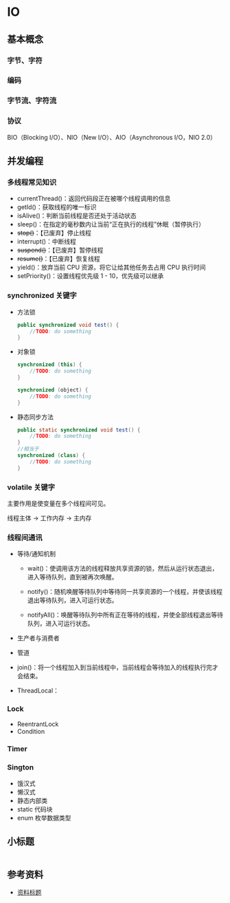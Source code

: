 # IO

## 基本概念

### 字节、字符

### 编码

### 字节流、字符流

### 协议

BIO（Blocking I/O）、NIO（New I/O）、AIO（Asynchronous I/O，NIO 2.0）

## 并发编程

### 多线程常见知识

- currentThread()：返回代码段正在被哪个线程调用的信息
- getId()：获取线程的唯一标识
- isAlive()：判断当前线程是否还处于活动状态
- sleep()：在指定的毫秒数内让当前“正在执行的线程”休眠（暂停执行）
- ~~stop()~~：【已废弃】停止线程
- interrupt()：中断线程
- ~~suspend()~~：【已废弃】暂停线程
- ~~resume()~~：【已废弃】恢复线程
- yield()：放弃当前 CPU 资源，将它让给其他任务去占用 CPU 执行时间
- setPriority()：设置线程优先级 1 - 10，优先级可以继承

### synchronized 关键字

- 方法锁

  ```java
  public synchronized void test() {
      //TODO: do something
  }
  ```

- 对象锁

  ```java
  synchronized (this) {
      //TODO: do something
  }
  
  synchronized (object) {
      //TODO: do something
  }
  ```

- 静态同步方法

  ```java
  public static synchronized void test() {
      //TODO: do something
  }
  //相当于
  synchronized (class) {
      //TODO: do something
  }
  ```

### volatile 关键字

主要作用是使变量在多个线程间可见。

线程主体 -> 工作内存 -> 主内存

### 线程间通讯

- 等待/通知机制

  - wait()：使调用该方法的线程释放共享资源的锁，然后从运行状态退出，进入等待队列，直到被再次唤醒。

  - notify()：随机唤醒等待队列中等待同一共享资源的一个线程，并使该线程退出等待队列，进入可运行状态。
  - notifyAll()：唤醒等待队列中所有正在等待的线程，并使全部线程退出等待队列，进入可运行状态。

- 生产者与消费者

- 管道

- join()：将一个线程加入到当前线程中，当前线程会等待加入的线程执行完才会结束。

- ThreadLocal：

### Lock

- ReentrantLock
- Condition

### Timer

### Sington

- 饿汉式
- 懒汉式
- 静态内部类
- static 代码块
- enum 枚举数据类型

## 小标题

<img src="https://raw.githubusercontent.com/jeanboydev/Android-ReadTheFuckingSourceCode/master/resources/images/xxx/xxx.png" alt=""/>

## 参考资料

- [资料标题](http://www.baidu.com)


